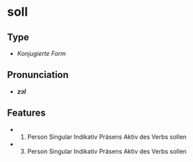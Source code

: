 # soll
## Type
- _Konjugierte Form_
## Pronunciation
- **_zɔl_**
## Features
-  1. Person Singular Indikativ Präsens Aktiv des Verbs sollen
-  3. Person Singular Indikativ Präsens Aktiv des Verbs sollen
